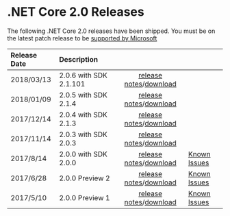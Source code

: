 # .NET Core 2.0 Releases

The following .NET Core 2.0 releases have been shipped. You must be on the latest patch release to be [supported by Microsoft](../../microsoft-support.md)

| Release Date | Description |  |  |
| :-- | :-- | :--: | :-- |
| 2018/03/13 | 2.0.6 with SDK 2.1.101 | [release notes](2.0.6.md)/[download](../download-archives/2.0.6-download.md) | |
| 2018/01/09 | 2.0.5 with SDK 2.1.4 | [release notes](2.0.5.md)/[download](../download-archives/2.0.5-download.md) | |
| 2017/12/14 | 2.0.4 with SDK 2.1.3 | [release notes](2.0.4.md)/[download](../download-archives/2.0.4-download.md) | |
| 2017/11/14 | 2.0.3 with SDK 2.0.3 | [release notes](2.0.3.md)/[download](../download-archives/2.0.3.md) | |
| 2017/8/14 | 2.0.0 with SDK 2.0.0 | [release notes](2.0.0.md)/[download](../download-archives/2.0.0-download.md) | [Known Issues](2.0.0-known-issues.md)|
| 2017/6/28 | 2.0.0 Preview 2 | [release notes](2.0.0-preview2.md)/[download](../download-archives/2.0.0-preview2-download.md) | [Known Issues](2.0.0-preview2-known-issues.md)|
| 2017/5/10 | 2.0.0 Preview 1 | [release notes](2.0.0-preview1.md)/[download](../download-archives/2.0.0-preview1-download.md) | [Known Issues](2.0.0-preview1-known-issues.md)|
